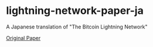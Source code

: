 # lightning-network-paper-ja

A Japanese translation of "The Bitcoin Lightning Network"

[Original Paper](https://lightning.network/lightning-network-paper.pdf)
